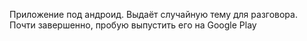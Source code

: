 Приложение под андроид. Выдаёт случайную тему для разговора. Почти завершенно, пробую выпустить его на Google Play

